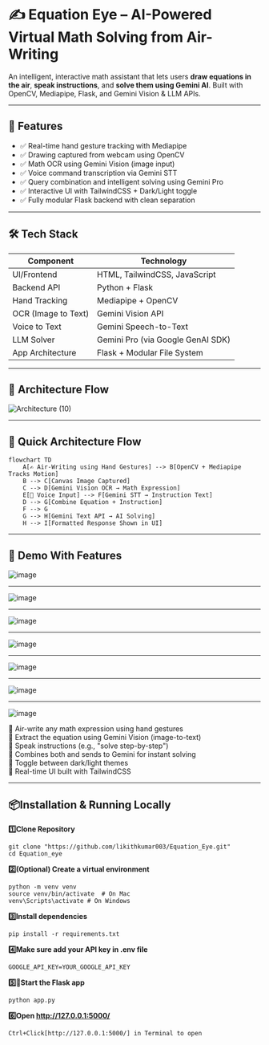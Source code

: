 # ✍️ Equation Eye – AI-Powered Virtual Math Solving from Air-Writing

An intelligent, interactive math assistant that lets users **draw equations in the air**, **speak instructions**, and **solve them using Gemini AI**. Built with OpenCV, Mediapipe, Flask, and Gemini Vision & LLM APIs.

---

## 📂 Features

- ✅ Real-time hand gesture tracking with Mediapipe
- ✅ Drawing captured from webcam using OpenCV
- ✅ Math OCR using Gemini Vision (image input)
- ✅ Voice command transcription via Gemini STT
- ✅ Query combination and intelligent solving using Gemini Pro
- ✅ Interactive UI with TailwindCSS + Dark/Light toggle
- ✅ Fully modular Flask backend with clean separation

---

## 🛠️ Tech Stack

| Component         | Technology                  |
|------------------|-----------------------------|
| UI/Frontend       | HTML, TailwindCSS, JavaScript |
| Backend API       | Python + Flask              |
| Hand Tracking     | Mediapipe + OpenCV          |
| OCR (Image to Text)| Gemini Vision API          |
| Voice to Text     | Gemini Speech-to-Text       |
| LLM Solver        | Gemini Pro (via Google GenAI SDK) |
| App Architecture  | Flask + Modular File System |

---
## 🧠 Architecture Flow
![Architecture (10)](https://github.com/user-attachments/assets/cdf932ee-6844-4fb8-8cc8-db2d0ab1388f)

---
## 🧠 Quick Architecture Flow

```mermaid
flowchart TD
    A[✍️ Air-Writing using Hand Gestures] --> B[OpenCV + Mediapipe Tracks Motion]
    B --> C[Canvas Image Captured]
    C --> D[Gemini Vision OCR → Math Expression]
    E[🎤 Voice Input] --> F[Gemini STT → Instruction Text]
    D --> G[Combine Equation + Instruction]
    F --> G
    G --> H[Gemini Text API → AI Solving]
    H --> I[Formatted Response Shown in UI]
```
---


## 🚀 Demo With Features

![image](https://github.com/user-attachments/assets/c7eb56c0-a5ec-4bf4-aa12-eed517ba3173)

---
![image](https://github.com/user-attachments/assets/50e7d653-99da-4eb5-bc15-e6b28b47b49d)

---
![image](https://github.com/user-attachments/assets/3d4e455b-ff52-4b29-bb89-54ba12acf34e)

---
![image](https://github.com/user-attachments/assets/b97b3d70-cafa-4e0e-a2c1-ed2e096f2fe6)

---
![image](https://github.com/user-attachments/assets/71226d6b-5540-4705-b29b-8a2985e03ea7)

---
![image](https://github.com/user-attachments/assets/f8cff73a-6821-4828-88fb-7d2284463d91)

---
![image](https://github.com/user-attachments/assets/a5abeca4-d910-42aa-a048-dfbf6e577864)


📌 Air-write any math expression using hand gestures  
📌 Extract the equation using Gemini Vision (image-to-text)  
📌 Speak instructions (e.g., "solve step-by-step")  
📌 Combines both and sends to Gemini for instant solving  
📌 Toggle between dark/light themes  
📌 Real-time UI built with TailwindCSS  

---


## 📦Installation & Running Locally

**1️⃣Clone Repository**

    git clone "https://github.com/likithkumar003/Equation_Eye.git"
    cd Equation_eye

**2️⃣(Optional) Create a virtual environment**

    python -m venv venv
    source venv/bin/activate  # On Mac
    venv\Scripts\activate # On Windows

**3️⃣Install dependencies**

    pip install -r requirements.txt

**4️⃣Make sure add your API key in .env file**

    GOOGLE_API_KEY=YOUR_GOOGLE_API_KEY

**5️⃣🚀Start the Flask app**

    python app.py

**6️⃣Open http://127.0.0.1:5000/**

    Ctrl+Click[http://127.0.0.1:5000/] in Terminal to open

